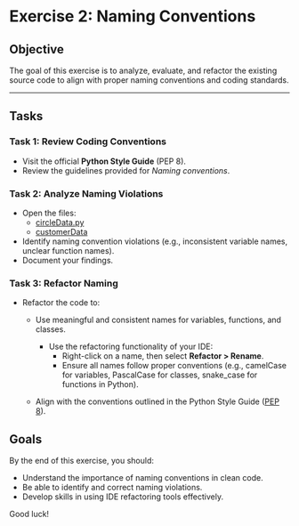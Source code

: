 # Exercise 2: Naming Conventions

## Objective
The goal of this exercise is to analyze, evaluate, and refactor the existing source code to align with proper naming conventions and coding standards.

---

## Tasks

### Task 1: **Review Coding Conventions**
- Visit the official **Python Style Guide** (PEP 8).
- Review the guidelines provided for *Naming conventions*.

### Task 2: Analyze Naming Violations
- Open the files:
  - [circleData.py](./exercises/circleData.py)
  - [customerData](./exercises/customerData.py)
- Identify naming convention violations (e.g., inconsistent variable names, unclear function names).
- Document your findings.

### Task 3: Refactor Naming
- Refactor the code to:
  - Use meaningful and consistent names for variables, functions, and classes.
    - Use the refactoring functionality of your IDE:
      - Right-click on a name, then select **Refactor >   Rename**.
      - Ensure all names follow proper conventions (e.g., camelCase for variables, PascalCase for classes, snake_case for functions in Python).

  - Align with the conventions outlined in the Python Style Guide ([PEP 8](https://peps.python.org/pep-0008/)).

## Goals
By the end of this exercise, you should:
- Understand the importance of naming conventions in clean code.
- Be able to identify and correct naming violations.
- Develop skills in using IDE refactoring tools effectively.

Good luck!
